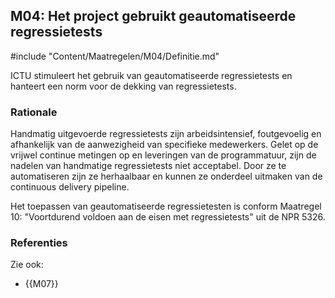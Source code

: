 ## M04: Het project gebruikt geautomatiseerde regressietests

#include "Content/Maatregelen/M04/Definitie.md"

ICTU stimuleert het gebruik van geautomatiseerde regressietests en hanteert een norm voor de dekking van regressietests.

### Rationale

Handmatig uitgevoerde regressietests zijn arbeidsintensief, foutgevoelig en afhankelijk van de aanwezigheid van specifieke medewerkers. Gelet op de vrijwel continue metingen op en leveringen van de programmatuur, zijn de nadelen van handmatige regressietests niet acceptabel. Door ze te automatiseren zijn ze herhaalbaar en kunnen ze onderdeel uitmaken van de continuous delivery pipeline.

Het toepassen van geautomatiseerde regressietesten is conform Maatregel 10: "Voortdurend voldoen aan de eisen met regressietests" uit de NPR 5326.

### Referenties

Zie ook:

* {{M07}}
